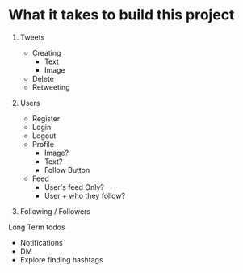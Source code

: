 # What it takes to build this project

1. Tweets

   - Creating
     - Text
     - Image
   - Delete
   - Retweeting

2. Users

   - Register
   - Login
   - Logout
   - Profile
     - Image?
     - Text?
     - Follow Button
   - Feed
     - User's feed Only?
     - User + who they follow?

3. Following / Followers

Long Term todos

- Notifications
- DM
- Explore finding hashtags
